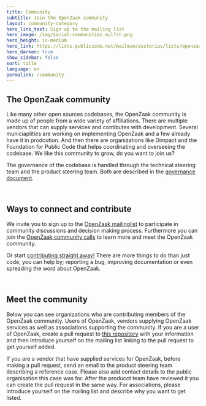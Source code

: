 ```yaml
---
title: Community
subtitle: Join the OpenZaak community
layout: community-category
hero_link_text: Sign up to the mailing list
hero_image: /img/social-communities_eulfrn.png
hero_height: is-medium
hero_link: https://lists.publiccode.net/mailman/postorius/lists/openzaak-discuss.lists.publiccode.net/
hero_darken: true
show_sidebar: false
sort: title
language: en
permalink: /community
---
```

<section>
<h2>The OpenZaak community</h2>
<p>Like many other open sources codebases, the OpenZaak community is made up of people from a wide variety of affiliations.
There are multiple vendors that can supply services and contibutes with development.
Several municiaplities are working on implementing OpenZaak and a few already have it in prodcution.
And then there are organizations like Dimpact and the Foundation for Public Code that helps coordinating and overseeing the codebase.
We like this community to grow, do you want to join us?</p>

<p>The governance of the codebase is handled through the technical steering team and the product steering team. Both are described in the <a href="https://github.com/open-zaak/open-zaak/blob/master/GOVERNANCE.md">governance document</a>.</p>
</section>
<br/>
<section>
<h2>Ways to connect and contribute</h2>
<p>We invite you to sign up to the <a href="https://lists.publiccode.net/mailman/postorius/lists/openzaak-discuss.lists.publiccode.net/">OpenZaak mailinglist</a> to participate in community discussions and decision making process.
Furthermore you can join the <a href="#">OpenZaak community calls</a> to learn more and meet the OpenZaak community.</p>

<p>Or start <a href="https://github.com/open-zaak/open-zaak/blob/master/CONTRIBUTING.md">contributing straight away!</a>
There are more things to do than just code, you can help by; reporting a bug, improving documentation or even spreading the word about OpenZaak.</p>
</section>
<br/>
<section>
<h2>Meet the community</h2>
<p>Below you can see organizations who are contributing members of the OpenZaak community.
Users of OpenZaak, vendors supplying OpenZaak services as well as associations supporting the community.
If you are a user of OpenZaak, create a pull request to <a href="https://github.com/open-zaak/open-zaak-website">this repository</a> with your information and then introduce yourself on the mailing list linking to the pull request to get yourself added.</p>
<p>If you are a vendor that have supplied services for OpenZaak, before making a pull request, send an email to the product steering team describing a reference case.
Please also add contact details to the public organisation this case was for.
After the producct team have reviewed it you can create the pull request in the same way.
For associations, please introduce yourself on the mailing list and describe why you want to get listed.</p>
</section>
